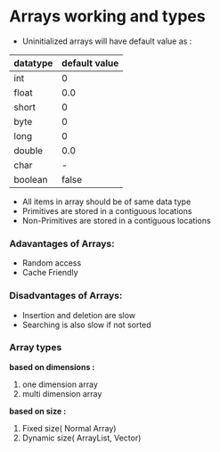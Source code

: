 # Arrays working and types

* Uninitialized arrays will have default value as :

| datatype | default value |
| -------- | ------------- |
| int      | 0             |
| float    | 0.0           |
| short    | 0             |
| byte     | 0             |
| long     | 0             |
| double   | 0.0           |
| char     | -             |
| boolean  | false         |

* All items in array should be of same  data type
* Primitives are stored in a contiguous locations
* Non-Primitives are stored in a contiguous locations

### **Adavantages of Arrays:**

* Random access
* Cache Friendly


### Disadvantages of Arrays:

* Insertion and deletion are slow
* Searching is also slow if not sorted

### Array types 

**based on dimensions :**

1. one dimension array
2. multi dimension array

**based on size :**

1. Fixed size( Normal Array)
2. Dynamic size( ArrayList, Vector)
